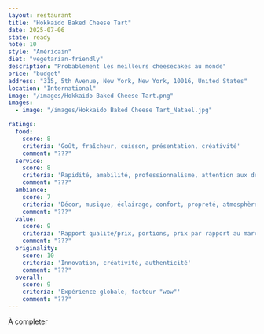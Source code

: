 ```yaml
---
layout: restaurant
title: "Hokkaido Baked Cheese Tart"
date: 2025-07-06
state: ready
note: 10
style: "Américain"
diet: "vegetarian-friendly"
description: "Probablement les meilleurs cheesecakes au monde"
price: "budget"
address: "315, 5th Avenue, New York, New York, 10016, United States"
location: "International"
image: "/images/Hokkaido Baked Cheese Tart.png"
images:
  - image: "/images/Hokkaido Baked Cheese Tart_Natael.jpg"

ratings:
  food:
    score: 8
    criteria: 'Goût, fraîcheur, cuisson, présentation, créativité'
    comment: "???"
  service:
    score: 8
    criteria: 'Rapidité, amabilité, professionnalisme, attention aux détails'
    comment: "???"
  ambiance:
    score: 7
    criteria: 'Décor, musique, éclairage, confort, propreté, atmosphère générale'
    comment: "???"
  value:
    score: 9
    criteria: 'Rapport qualité/prix, portions, prix par rapport au marché'
    comment: "???"
  originality:
    score: 10
    criteria: 'Innovation, créativité, authenticité'
    comment: "???"
  overall:
    score: 9
    criteria: 'Expérience globale, facteur "wow"'
    comment: "???"
---
```




À completer